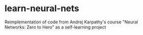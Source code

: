 # learn-neural-nets
Reimplementation of code from Andrej Karpathy's course "Neural Networks: Zero to Hero" as a self-learning project
